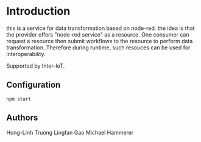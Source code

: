 # Introduction

this is a service for data transformation based on node-red.
the idea is that the provider offers "node-red service" as a resource. One consumer can request a resource then submit workflows to the resource to perform data transformation. Therefore during runtime, such resouces can be used for interoperability.

Supported by Inter-IoT.

## Configuration

`npm start`

## Authors

Hong-Linh Truong
Lingfan Gao
Michael Hammerer
